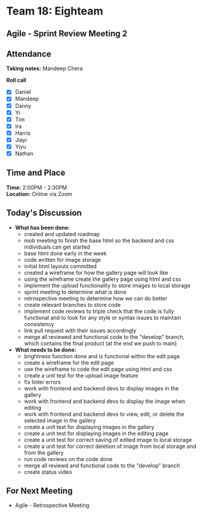# Team 18: Eighteam

## Agile - Sprint Review Meeting 2
  
## Attendance
**Taking notes:** Mandeep Chera
  
**Roll call**
- [x] Daniel
- [x] Mandeep
- [x] Danny
- [x] Yi
- [x] Tim
- [x] Ira
- [x] Harris
- [x] Jiayi
- [x] Yiyu
- [x] Nathan
  
## Time and Place
**Time:** 2:00PM - 2:30PM
<br/>
**Location:** Online via Zoom
  
## Today's Discussion
- **What has been done:**
  - created and updated roadmap
  - mob meeting to finish the base html so the backend and css individuals can get started
  - base html done early in the week
  - code written for image storage
  - initial html layouts committed
  - created a wireframe for how the gallery page will look like
  - using the wireframe create the gallery page using html and css
  - implement the upload functionality to store images to local storage
  - sprint meeting to determine what is done
  - retrospective meeting to determine how we can do better
  - create relevant branches to store code
  - implement code reviews to triple check that the code is fully functional and to look for any style or syntax issues to maintain consistency
  - link pull request with their issues accordingly
  - merge all reviewed and functional code to the "develop" branch, which contains the final product (at the end we push to main)
- **What needs to be done:**
  - brightness function done and is functional within the edit page
  - create a wireframe for the edit page
  - use the wireframe to code the edit page using html and css
  - create a unit test for the upload image feature
  - fix linter errors
  - work with frontend and backend devs to display images in the gallery
  - work with frontend and backend devs to display the image when editing
  - work with frontend and backend devs to view, edit, or delete the selected image in the gallery
  - create a unit test for displaying images in the gallery
  - create a unit test for displaying images in the editing page
  - create a unit test for correct saving of edited image to local storage
  - create a unit test for correct deletion of image from local storage and from the gallery
  - run code reviews on the code done
  - merge all reviewd and functional code to the "develop" branch
  - create status video
  
## For Next Meeting
- Agile - Retrospective Meeting

